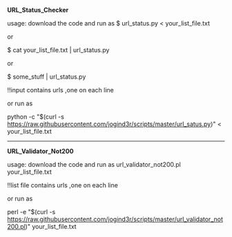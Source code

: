 <b>URL_Status_Checker</b>

usage:
download the code and run as 
$ url_status.py < your_list_file.txt

or

$ cat your_list_file.txt | url_status.py

or 

$ some_stuff | url_status.py

!!input contains urls ,one on each line

or run as

python -c "$(curl -s https://raw.githubusercontent.com/jogind3r/scripts/master/url_satus.py)" < your_list_file.txt

--------------
<b>URL_Validator_Not200</b>

usage:
download the code and run as url_validator_not200.pl your_list_file.txt

!!list file contains urls ,one on each line

or run as

perl -e "$(curl -s https://raw.githubusercontent.com/jogind3r/scripts/master/url_validator_not200.pl)" your_list_file.txt
